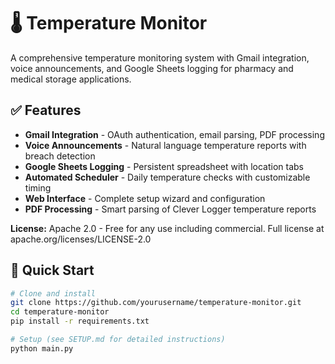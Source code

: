 # 🌡️ Temperature Monitor

A comprehensive temperature monitoring system with Gmail integration, voice announcements, and Google Sheets logging for pharmacy and medical storage applications.

## ✅ Features

- **Gmail Integration** - OAuth authentication, email parsing, PDF processing
- **Voice Announcements** - Natural language temperature reports with breach detection  
- **Google Sheets Logging** - Persistent spreadsheet with location tabs
- **Automated Scheduler** - Daily temperature checks with customizable timing
- **Web Interface** - Complete setup wizard and configuration
- **PDF Processing** - Smart parsing of Clever Logger temperature reports

**License:** Apache 2.0 - Free for any use including commercial. Full license at apache.org/licenses/LICENSE-2.0

## 🚀 Quick Start

```bash
# Clone and install
git clone https://github.com/yourusername/temperature-monitor.git
cd temperature-monitor
pip install -r requirements.txt

# Setup (see SETUP.md for detailed instructions)
python main.py





